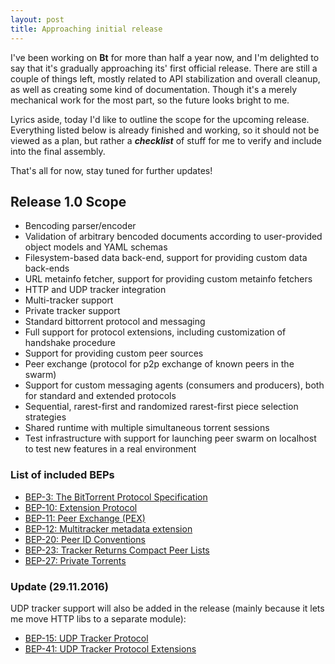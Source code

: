 ```yaml
---
layout: post
title: Approaching initial release
---
```



I've been working on **Bt** for more than half a year now, and I'm delighted to say that it's gradually approaching its' first official release. There are still a couple of things left, mostly related to API stabilization and overall cleanup, as well as creating some kind of documentation. Though it's a merely mechanical work for the most part, so the future looks bright to me.

Lyrics aside, today I'd like to outline the scope for the upcoming release. Everything listed below is already finished and working, so it should not be viewed as a plan, but rather a _**checklist**_ of stuff for me to verify and include into the final assembly.

That's all for now, stay tuned for further updates!

## Release 1.0 Scope

- Bencoding parser/encoder
- Validation of arbitrary bencoded documents according to user-provided object models and YAML schemas
- Filesystem-based data back-end, support for providing custom data back-ends
- URL metainfo fetcher, support for providing custom metainfo fetchers
- HTTP and UDP tracker integration
- Multi-tracker support
- Private tracker support
- Standard bittorrent protocol and messaging
- Full support for protocol extensions, including customization of handshake procedure
- Support for providing custom peer sources
- Peer exchange (protocol for p2p exchange of known peers in the swarm)
- Support for custom messaging agents (consumers and producers), both for standard and extended protocols
- Sequential, rarest-first and randomized rarest-first piece selection strategies
- Shared runtime with multiple simultaneous torrent sessions
- Test infrastructure with support for launching peer swarm on localhost to test new features in a real environment

### List of included BEPs

- <a href="http://bittorrent.org/beps/bep_0003.html">BEP-3: The BitTorrent Protocol Specification</a>
- <a href="http://bittorrent.org/beps/bep_0010.html">BEP-10: Extension Protocol</a>
- <a href="http://bittorrent.org/beps/bep_0011.html">BEP-11: Peer Exchange (PEX)</a>
- <a href="http://bittorrent.org/beps/bep_0012.html">BEP-12: Multitracker metadata extension</a>
- <a href="http://bittorrent.org/beps/bep_0020.html">BEP-20: Peer ID Conventions</a>
- <a href="http://bittorrent.org/beps/bep_0023.html">BEP-23: Tracker Returns Compact Peer Lists</a>
- <a href="http://bittorrent.org/beps/bep_0027.html">BEP-27: Private Torrents</a>

### Update (29.11.2016)

UDP tracker support will also be added in the release (mainly because it lets me move HTTP libs to a separate module):

- <a href="http://bittorrent.org/beps/bep_0015.html">BEP-15: UDP Tracker Protocol</a>
- <a href="http://bittorrent.org/beps/bep_0041.html">BEP-41: UDP Tracker Protocol Extensions</a>
